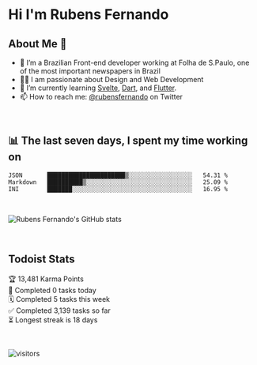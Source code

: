 # Hi I'm Rubens Fernando

## About Me 🚀

- 🌱 I’m a Brazilian Front-end developer working at Folha de S.Paulo, one of the most important newspapers in Brazil
- 👨‍💻 I am passionate about Design and Web Development
- 📖 I’m currently learning [Svelte](https://svelte.dev/), [Dart](https://dart.dev/), and [Flutter](https://flutter.dev/).
- 📫 How to reach me: [@rubensfernando](https://twitter.com/rubensfernando) on Twitter

<br />

## 📊 The last seven days, I spent my time working on

<!--START_SECTION:waka-->
```text
JSON       ██████████████████████▒░░░░░░░░░░░░░░░░░░   54.31 % 
Markdown   ██████████▒░░░░░░░░░░░░░░░░░░░░░░░░░░░░░░   25.09 % 
INI        ███████░░░░░░░░░░░░░░░░░░░░░░░░░░░░░░░░░░   16.95 % 
```
<!--END_SECTION:waka-->

<br />

![Rubens Fernando's GitHub stats](https://github-readme-stats.vercel.app/api?username=rubensfernando&show_icons=true&hide_border=true)

<br />

## Todoist Stats

<!-- TODO-IST:START -->
🏆  13,481 Karma Points           
🌸  Completed 0 tasks today           
🗓  Completed 5 tasks this week           
✅  Completed 3,139 tasks so far           
⏳  Longest streak is 18 days
<!-- TODO-IST:END -->

<br>

![visitors](https://visitor-badge.laobi.icu/badge?page_id=rubensfernando.rubensfernando)
